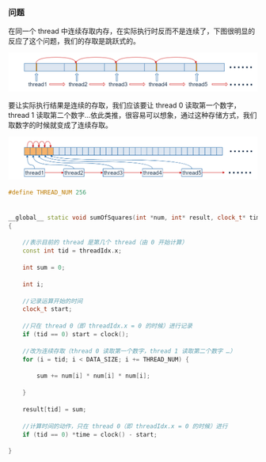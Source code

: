 ### 问题

在同一个 thread 中连续存取内存，在实际执行时反而不是连续了，下图很明显的反应了这个问题，我们的存取是跳跃式的。

![这里写图片描述](imags/20160405143707907)



要让实际执行结果是连续的存取，我们应该要让 thread 0 读取第一个数字，thread 1 读取第二个数字…依此类推，很容易可以想象，通过这种存储方式，我们取数字的时候就变成了连续存取。

![这里写图片描述](imags/20160405145021319)

```C++
#define THREAD_NUM 256


__global__ static void sumOfSquares(int *num, int* result, clock_t* time)
{

    //表示目前的 thread 是第几个 thread（由 0 开始计算）
    const int tid = threadIdx.x;

    int sum = 0;

    int i;

    //记录运算开始的时间
    clock_t start;

    //只在 thread 0（即 threadIdx.x = 0 的时候）进行记录
    if (tid == 0) start = clock();

    //改为连续存取（thread 0 读取第一个数字，thread 1 读取第二个数字 …）
    for (i = tid; i < DATA_SIZE; i += THREAD_NUM) {

        sum += num[i] * num[i] * num[i];

    }

    result[tid] = sum;

    //计算时间的动作，只在 thread 0（即 threadIdx.x = 0 的时候）进行
    if (tid == 0) *time = clock() - start;

}
```

